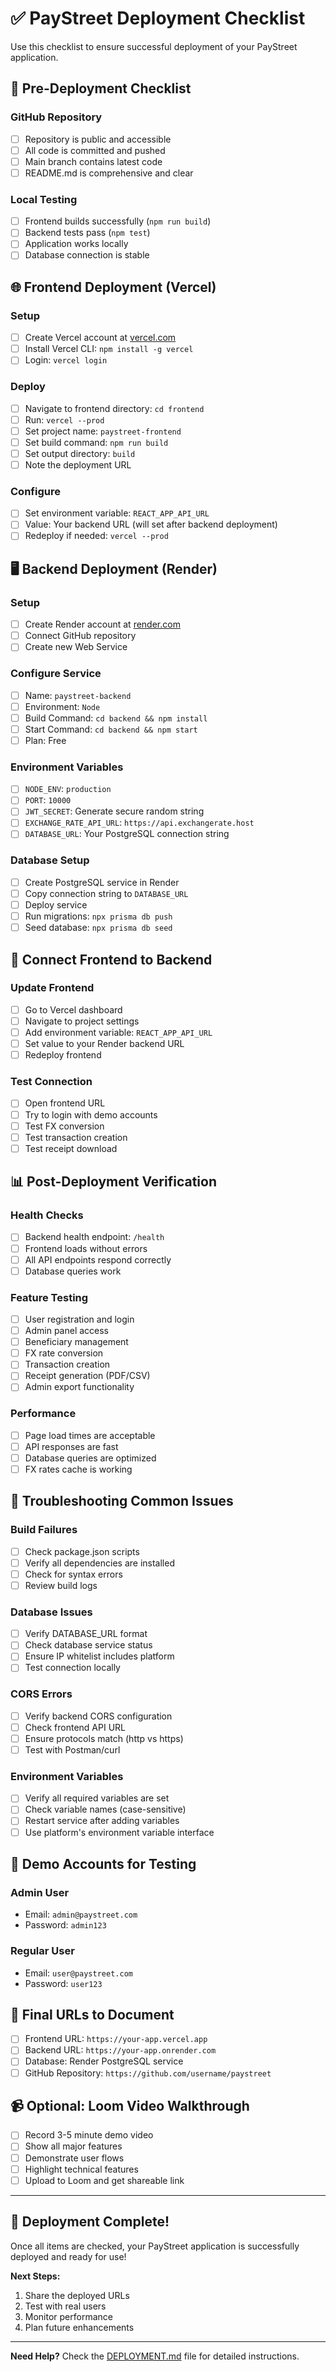 # ✅ PayStreet Deployment Checklist

Use this checklist to ensure successful deployment of your PayStreet application.

## 🚀 **Pre-Deployment Checklist**

### **GitHub Repository**
- [ ] Repository is public and accessible
- [ ] All code is committed and pushed
- [ ] Main branch contains latest code
- [ ] README.md is comprehensive and clear

### **Local Testing**
- [ ] Frontend builds successfully (`npm run build`)
- [ ] Backend tests pass (`npm test`)
- [ ] Application works locally
- [ ] Database connection is stable

## 🌐 **Frontend Deployment (Vercel)**

### **Setup**
- [ ] Create Vercel account at [vercel.com](https://vercel.com)
- [ ] Install Vercel CLI: `npm install -g vercel`
- [ ] Login: `vercel login`

### **Deploy**
- [ ] Navigate to frontend directory: `cd frontend`
- [ ] Run: `vercel --prod`
- [ ] Set project name: `paystreet-frontend`
- [ ] Set build command: `npm run build`
- [ ] Set output directory: `build`
- [ ] Note the deployment URL

### **Configure**
- [ ] Set environment variable: `REACT_APP_API_URL`
- [ ] Value: Your backend URL (will set after backend deployment)
- [ ] Redeploy if needed: `vercel --prod`

## 🖥️ **Backend Deployment (Render)**

### **Setup**
- [ ] Create Render account at [render.com](https://render.com)
- [ ] Connect GitHub repository
- [ ] Create new Web Service

### **Configure Service**
- [ ] Name: `paystreet-backend`
- [ ] Environment: `Node`
- [ ] Build Command: `cd backend && npm install`
- [ ] Start Command: `cd backend && npm start`
- [ ] Plan: Free

### **Environment Variables**
- [ ] `NODE_ENV`: `production`
- [ ] `PORT`: `10000`
- [ ] `JWT_SECRET`: Generate secure random string
- [ ] `EXCHANGE_RATE_API_URL`: `https://api.exchangerate.host`
- [ ] `DATABASE_URL`: Your PostgreSQL connection string

### **Database Setup**
- [ ] Create PostgreSQL service in Render
- [ ] Copy connection string to `DATABASE_URL`
- [ ] Deploy service
- [ ] Run migrations: `npx prisma db push`
- [ ] Seed database: `npx prisma db seed`

## 🔗 **Connect Frontend to Backend**

### **Update Frontend**
- [ ] Go to Vercel dashboard
- [ ] Navigate to project settings
- [ ] Add environment variable: `REACT_APP_API_URL`
- [ ] Set value to your Render backend URL
- [ ] Redeploy frontend

### **Test Connection**
- [ ] Open frontend URL
- [ ] Try to login with demo accounts
- [ ] Test FX conversion
- [ ] Test transaction creation
- [ ] Test receipt download

## 📊 **Post-Deployment Verification**

### **Health Checks**
- [ ] Backend health endpoint: `/health`
- [ ] Frontend loads without errors
- [ ] All API endpoints respond correctly
- [ ] Database queries work

### **Feature Testing**
- [ ] User registration and login
- [ ] Admin panel access
- [ ] Beneficiary management
- [ ] FX rate conversion
- [ ] Transaction creation
- [ ] Receipt generation (PDF/CSV)
- [ ] Admin export functionality

### **Performance**
- [ ] Page load times are acceptable
- [ ] API responses are fast
- [ ] Database queries are optimized
- [ ] FX rates cache is working

## 🚨 **Troubleshooting Common Issues**

### **Build Failures**
- [ ] Check package.json scripts
- [ ] Verify all dependencies are installed
- [ ] Check for syntax errors
- [ ] Review build logs

### **Database Issues**
- [ ] Verify DATABASE_URL format
- [ ] Check database service status
- [ ] Ensure IP whitelist includes platform
- [ ] Test connection locally

### **CORS Errors**
- [ ] Verify backend CORS configuration
- [ ] Check frontend API URL
- [ ] Ensure protocols match (http vs https)
- [ ] Test with Postman/curl

### **Environment Variables**
- [ ] Verify all required variables are set
- [ ] Check variable names (case-sensitive)
- [ ] Restart service after adding variables
- [ ] Use platform's environment variable interface

## 📱 **Demo Accounts for Testing**

### **Admin User**
- Email: `admin@paystreet.com`
- Password: `admin123`

### **Regular User**
- Email: `user@paystreet.com`
- Password: `user123`

## 🔗 **Final URLs to Document**

- [ ] Frontend URL: `https://your-app.vercel.app`
- [ ] Backend URL: `https://your-app.onrender.com`
- [ ] Database: Render PostgreSQL service
- [ ] GitHub Repository: `https://github.com/username/paystreet`

## 📹 **Optional: Loom Video Walkthrough**

- [ ] Record 3-5 minute demo video
- [ ] Show all major features
- [ ] Demonstrate user flows
- [ ] Highlight technical features
- [ ] Upload to Loom and get shareable link

---

## 🎉 **Deployment Complete!**

Once all items are checked, your PayStreet application is successfully deployed and ready for use!

**Next Steps:**
1. Share the deployed URLs
2. Test with real users
3. Monitor performance
4. Plan future enhancements

---

**Need Help?** Check the [DEPLOYMENT.md](DEPLOYMENT.md) file for detailed instructions.
